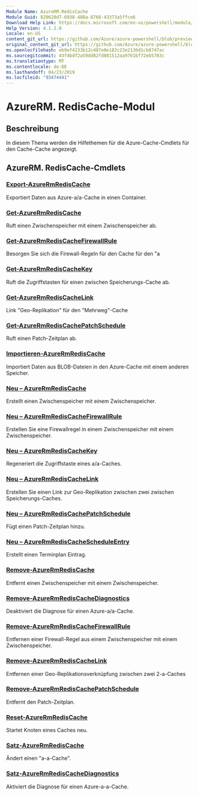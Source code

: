 ```yaml
---
Module Name: AzureRM.RedisCache
Module Guid: 820628d7-6938-488a-8760-43373a5ffce6
Download Help Link: https://docs.microsoft.com/en-us/powershell/module/azurerm.rediscache
Help Version: 4.1.2.0
Locale: en-US
content_git_url: https://github.com/Azure/azure-powershell/blob/preview/src/ResourceManager/RedisCache/Commands.RedisCache/help/AzureRM.RedisCache.md
original_content_git_url: https://github.com/Azure/azure-powershell/blob/preview/src/ResourceManager/RedisCache/Commands.RedisCache/help/AzureRM.RedisCache.md
ms.openlocfilehash: eb9ef4233b12c487e0e182c23e2136d1cb8747ac
ms.sourcegitcommit: 43f4bdf2a59dd82fd881512aa9761bf72eb5703c
ms.translationtype: MT
ms.contentlocale: de-DE
ms.lasthandoff: 04/23/2019
ms.locfileid: "93474441"
---
```

# AzureRM. RedisCache-Modul
## Beschreibung
In diesem Thema werden die Hilfethemen für die Azure-Cache-Cmdlets für den Cache-Cache angezeigt.

## AzureRM. RedisCache-Cmdlets
### [Export-AzureRmRedisCache](Export-AzureRmRedisCache.md)
Exportiert Daten aus Azure-a/a-Cache in einen Container.

### [Get-AzureRmRedisCache](Get-AzureRmRedisCache.md)
Ruft einen Zwischenspeicher mit einem Zwischenspeicher ab.

### [Get-AzureRmRedisCacheFirewallRule](Get-AzureRmRedisCacheFirewallRule.md)
Besorgen Sie sich die Firewall-Regeln für den Cache für den "a

### [Get-AzureRmRedisCacheKey](Get-AzureRmRedisCacheKey.md)
Ruft die Zugriffstasten für einen zwischen Speicherungs-Cache ab.

### [Get-AzureRmRedisCacheLink](Get-AzureRmRedisCacheLink.md)
Link "Geo-Replikation" für den "Mehrweg"-Cache

### [Get-AzureRmRedisCachePatchSchedule](Get-AzureRmRedisCachePatchSchedule.md)
Ruft einen Patch-Zeitplan ab.

### [Importieren-AzureRmRedisCache](Import-AzureRmRedisCache.md)
Importiert Daten aus BLOB-Dateien in den Azure-Cache mit einem anderen Speicher.

### [Neu – AzureRmRedisCache](New-AzureRmRedisCache.md)
Erstellt einen Zwischenspeicher mit einem Zwischenspeicher.

### [Neu – AzureRmRedisCacheFirewallRule](New-AzureRmRedisCacheFirewallRule.md)
Erstellen Sie eine Firewallregel in einem Zwischenspeicher mit einem Zwischenspeicher.

### [Neu – AzureRmRedisCacheKey](New-AzureRmRedisCacheKey.md)
Regeneriert die Zugriffstaste eines a/a-Caches.

### [Neu – AzureRmRedisCacheLink](New-AzureRmRedisCacheLink.md)
Erstellen Sie einen Link zur Geo-Replikation zwischen zwei zwischen Speicherungs-Caches.

### [Neu – AzureRmRedisCachePatchSchedule](New-AzureRmRedisCachePatchSchedule.md)
Fügt einen Patch-Zeitplan hinzu.

### [Neu – AzureRmRedisCacheScheduleEntry](New-AzureRmRedisCacheScheduleEntry.md)
Erstellt einen Terminplan Eintrag.

### [Remove-AzureRmRedisCache](Remove-AzureRmRedisCache.md)
Entfernt einen Zwischenspeicher mit einem Zwischenspeicher.

### [Remove-AzureRmRedisCacheDiagnostics](Remove-AzureRmRedisCacheDiagnostics.md)
Deaktiviert die Diagnose für einen Azure-a/a-Cache.

### [Remove-AzureRmRedisCacheFirewallRule](Remove-AzureRmRedisCacheFirewallRule.md)
Entfernen einer Firewall-Regel aus einem Zwischenspeicher mit einem Zwischenspeicher.

### [Remove-AzureRmRedisCacheLink](Remove-AzureRmRedisCacheLink.md)
Entfernen einer Geo-Replikationsverknüpfung zwischen zwei 2-a-Caches

### [Remove-AzureRmRedisCachePatchSchedule](Remove-AzureRmRedisCachePatchSchedule.md)
Entfernt den Patch-Zeitplan.

### [Reset-AzureRmRedisCache](Reset-AzureRmRedisCache.md)
Startet Knoten eines Caches neu.

### [Satz-AzureRmRedisCache](Set-AzureRmRedisCache.md)
Ändert einen "a-a-Cache".

### [Satz-AzureRmRedisCacheDiagnostics](Set-AzureRmRedisCacheDiagnostics.md)
Aktiviert die Diagnose für einen Azure-a-a-Cache.

